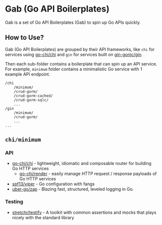 # Gab (Go API Boilerplates)

Gab is a set of Go API Boilerplates (Gab) to spin up Go APIs quickly.

## How to Use?

Gab (Go API Boilerplates) are grouped by their API frameworks,
like `chi` for services using [go-chi/chi][go-chi/chi]
and `gin` for services built on [gin-gonic/gin][gin-gonic/gin].

Then each sub-folder contains a boilerplate that can spin up an API service.
For example, `minimum` folder contains a minimalistic Go service with 1 example API endpoint.

```
/chi
    /minimum/
    /crud-gorm/
    /crud-gorm-cached/
    /crud-gorm-sqlc/
    ...
/gin
    /minimum/
    /crud-gorm/
    ...
...
```
## `chi/minimum`

### API
- [go-chi/chi][go-chi/chi] - lightweight, idiomatic and composable router for building Go HTTP services
  - [go-chi/render][go-chi/render] - easily manage HTTP request / response payloads of Go HTTP services
- [spf13/viper][spf13/viper] - Go configuration with fangs
- [uber-go/zap][uber-go/zap] - Blazing fast, structured, leveled logging in Go.

### Testing
- [stretchr/testify][stretchr/testify] - A toolkit with common assertions and mocks that plays nicely with the standard library

[go-chi/chi]: https://github.com/go-chi/chi
[gin-gonic/gin]: https://github.com/gin-gonic/gin
[go-chi/render]: https://github.com/go-chi/render
[spf13/viper]: https://github.com/spf13/viper
[uber-go/zap]: https://github.com/uber-go/zap
[stretchr/testify]: https://github.com/stretchr/testify